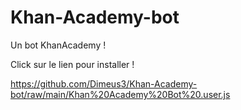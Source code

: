 # Khan-Academy-bot
Un bot KhanAcademy !

Click sur le lien pour installer !

https://github.com/Dimeus3/Khan-Academy-bot/raw/main/Khan%20Academy%20Bot%20.user.js

